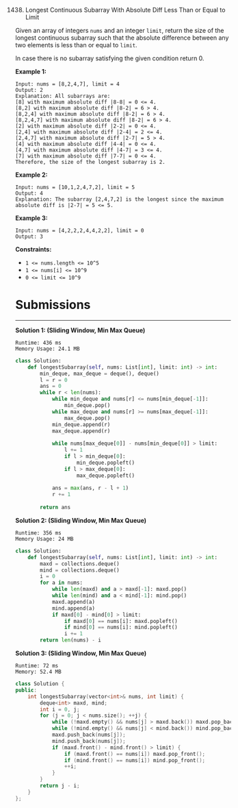 1438. Longest Continuous Subarray With Absolute Diff Less Than or Equal to Limit

Given an array of integers `nums` and an integer `limit`, return the size of the longest continuous subarray such that the absolute difference between any two elements is less than or equal to `limit`.

In case there is no subarray satisfying the given condition return 0.

 

**Example 1:**
```
Input: nums = [8,2,4,7], limit = 4
Output: 2 
Explanation: All subarrays are: 
[8] with maximum absolute diff |8-8| = 0 <= 4.
[8,2] with maximum absolute diff |8-2| = 6 > 4. 
[8,2,4] with maximum absolute diff |8-2| = 6 > 4.
[8,2,4,7] with maximum absolute diff |8-2| = 6 > 4.
[2] with maximum absolute diff |2-2| = 0 <= 4.
[2,4] with maximum absolute diff |2-4| = 2 <= 4.
[2,4,7] with maximum absolute diff |2-7| = 5 > 4.
[4] with maximum absolute diff |4-4| = 0 <= 4.
[4,7] with maximum absolute diff |4-7| = 3 <= 4.
[7] with maximum absolute diff |7-7| = 0 <= 4. 
Therefore, the size of the longest subarray is 2.
```

**Example 2:**
```
Input: nums = [10,1,2,4,7,2], limit = 5
Output: 4 
Explanation: The subarray [2,4,7,2] is the longest since the maximum absolute diff is |2-7| = 5 <= 5.
```

**Example 3:**
```
Input: nums = [4,2,2,2,4,4,2,2], limit = 0
Output: 3
```

**Constraints:**

* `1 <= nums.length <= 10^5`
* `1 <= nums[i] <= 10^9`
* `0 <= limit <= 10^9`

# Submissions
---
**Solution 1: (Sliding Window, Min Max Queue)**
```
Runtime: 436 ms
Memory Usage: 24.1 MB
```
```python
class Solution:
    def longestSubarray(self, nums: List[int], limit: int) -> int:
        min_deque, max_deque = deque(), deque()
        l = r = 0
        ans = 0
        while r < len(nums):
            while min_deque and nums[r] <= nums[min_deque[-1]]:
                min_deque.pop()
            while max_deque and nums[r] >= nums[max_deque[-1]]:
                max_deque.pop()
            min_deque.append(r)
            max_deque.append(r)
            
            while nums[max_deque[0]] - nums[min_deque[0]] > limit:
                l += 1
                if l > min_deque[0]:
                    min_deque.popleft()
                if l > max_deque[0]:
                    max_deque.popleft()
            
            ans = max(ans, r - l + 1)
            r += 1
                
        return ans
```

**Solution 2: (Sliding Window, Min Max Queue)**
```
Runtime: 356 ms
Memory Usage: 24 MB
```
```python
class Solution:
    def longestSubarray(self, nums: List[int], limit: int) -> int:
        maxd = collections.deque()
        mind = collections.deque()
        i = 0
        for a in nums:
            while len(maxd) and a > maxd[-1]: maxd.pop()
            while len(mind) and a < mind[-1]: mind.pop()
            maxd.append(a)
            mind.append(a)
            if maxd[0] - mind[0] > limit:
                if maxd[0] == nums[i]: maxd.popleft()
                if mind[0] == nums[i]: mind.popleft()
                i += 1
        return len(nums) - i
```

**Solution 3: (Sliding Window, Min Max Queue)**
```
Runtime: 72 ms
Memory: 52.4 MB
```
```c++
class Solution {
public:
    int longestSubarray(vector<int>& nums, int limit) {
        deque<int> maxd, mind;
        int i = 0, j;
        for (j = 0; j < nums.size(); ++j) {
            while (!maxd.empty() && nums[j] > maxd.back()) maxd.pop_back();
            while (!mind.empty() && nums[j] < mind.back()) mind.pop_back();
            maxd.push_back(nums[j]);
            mind.push_back(nums[j]);
            if (maxd.front() - mind.front() > limit) {
                if (maxd.front() == nums[i]) maxd.pop_front();
                if (mind.front() == nums[i]) mind.pop_front();
                ++i;
            }
        }
        return j - i;
    }
};
```
